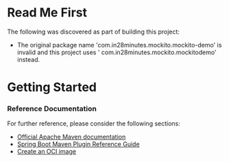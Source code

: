 # Read Me First

The following was discovered as part of building this project:

* The original package name 'com.in28minutes.mockito.mockito-demo' is invalid and this project uses '
  com.in28minutes.mockito.mockitodemo' instead.

# Getting Started

### Reference Documentation

For further reference, please consider the following sections:

* [Official Apache Maven documentation](https://maven.apache.org/guides/index.html)
* [Spring Boot Maven Plugin Reference Guide](https://docs.spring.io/spring-boot/docs/3.0.0-M3/maven-plugin/reference/html/)
* [Create an OCI image](https://docs.spring.io/spring-boot/docs/3.0.0-M3/maven-plugin/reference/html/#build-image)

